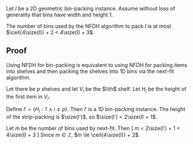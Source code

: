Let $I$ be a 2D geometric bin-packing instance.
Assume without loss of generality that bins have width and height 1.
$\newcommand{\size}{\operatorname{size}}$
$\newcommand{\ceil}[1]{\left\lceil{#1}\right\rceil}$
$\newcommand{\th}{^{\textrm{th}}}$

The number of bins used by the NFDH algorithm to pack $I$
is at most $\ceil{4\size(I)} + 2 < 4\size(I) + 3$.

## Proof

Using NFDH for bin-packing is equivalent to using NFDH
for packing items into shelves and then packing the shelves
into 1D bins via the next-fit algorithm.

Let there be $p$ shelves and let $V_i$ be the $i\th$ shelf.
Let $H_i$ be the height of the first item in $V_i$.

Define $I' = \{H_i: 1 \le i \le p\}$. Then $I'$ is a 1D bin-packing instance.
The height of the strip-packing is $\size(I')$,
so $\size(I') < 2\size(I) + 1$.

Let $m$ be the number of bins used by next-fit. Then
\[ m < 2\size(I') + 1 < 4\size(I) + 3 \]
Since $m \in \mathbb{Z}$, $m \le \ceil{4\size(I)} + 2$.
